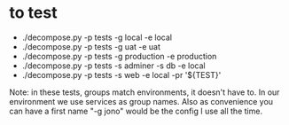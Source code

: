 # to test

-   ./decompose.py -p tests -g local -e local
-   ./decompose.py -p tests -g uat -e uat
-   ./decompose.py -p tests -g production -e production
-   ./decompose.py -p tests -s adminer -s db -e local
-   ./decompose.py -p tests -s web -e local -pr '\${TEST}'

Note: in these tests, groups match environments, it doesn't have to. In our environment we use services as group names. Also as convenience you can have a first name "-g jono" would be the config I use all the time.
